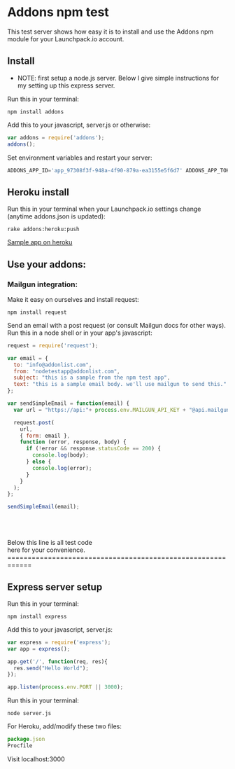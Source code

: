 # Addons npm test

This test server shows how easy it is to install and use the Addons npm module for your Launchpack.io account.

## Install

* NOTE: first setup a node.js server. Below I give simple instructions for my setting up this express server.

Run this in your terminal:
``` shell
npm install addons
```

Add this to your javascript, server.js or otherwise:
``` javascript
var addons = require('addons');
addons();
```

Set environment variables and restart your server:
``` javascript
ADDONS_APP_ID='app_97308f3f-948a-4f90-879a-ea3155e5f6d7' ADDONS_APP_TOKEN='pyw5WBzdfFBh5ta5K63g' node server.js
```

## Heroku install

Run this in your terminal when your Launchpack.io settings change (anytime addons.json is updated):
``` shell
rake addons:heroku:push
```

<a href="http://addons-npm-test.herokuapp.com/" target="_blank">Sample app on heroku</a>

## Use your addons:

### Mailgun integration:

Make it easy on ourselves and install request:
```shell
npm install request
```

Send an email with a post request (or consult Mailgun docs for other ways).
Run this in a node shell or in your app's javascript:
```javascript
request = require('request');

var email = {
  to: "info@addonlist.com",
  from: "nodetestapp@addonlist.com",
  subject: "this is a sample from the npm test app",
  text: "this is a sample email body. we'll use mailgun to send this."
};

var sendSimpleEmail = function(email) {
  var url = "https://api:"+ process.env.MAILGUN_API_KEY + "@api.mailgun.net/v2/app7d41aa77b66a469180084fdaba10ecd8.mailgun.org/messages";

  request.post(
    url,
    { form: email },
    function (error, response, body) {
      if (!error && response.statusCode == 200) {
        console.log(body);
      } else {
        console.log(error);
      }
    }
  );
};

sendSimpleEmail(email);
```



<br />
<br />
<br />
Below this line is all test code<br />here for your convenience.
============================================================




## Express server setup

Run this in your terminal:
``` shell
npm install express
```

Add this to your javascript, server.js:
``` javascript
var express = require('express');
var app = express();

app.get('/', function(req, res){
  res.send("Hello World");
});

app.listen(process.env.PORT || 3000);
```

Run this in your terminal:
``` shell
node server.js
```

For Heroku, add/modify these two files:
``` javascript
package.json
Procfile
```

Visit localhost:3000
